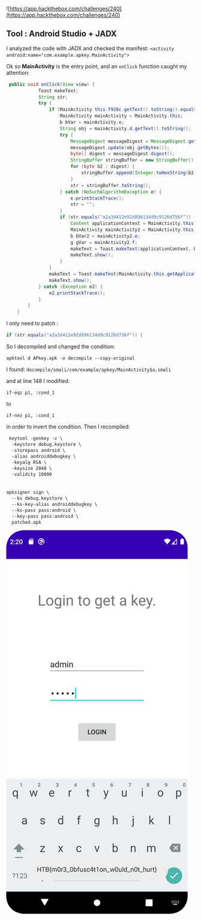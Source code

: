 ![https://app.hackthebox.com/challenges/240](https://app.hackthebox.com/challenges/240)

## Tool : Android Studio + JADX

I analyzed the code with JADX and checked the manifest:
`<activity android:name="com.example.apkey.MainActivity">`

Ok so **MainActivity** is the entry point, and an `onClick` function caught my attention:

```java
 public void onClick(View view) {  
            Toast makeText;  
            String str;  
            try {  
                if (MainActivity.this.f928c.getText().toString().equals("admin")) {  
                    MainActivity mainActivity = MainActivity.this;  
                    b bVar = mainActivity.e;  
                    String obj = mainActivity.d.getText().toString();  
                    try {  
                        MessageDigest messageDigest = MessageDigest.getInstance("MD5");  
                        messageDigest.update(obj.getBytes());  
                        byte[] digest = messageDigest.digest();  
                        StringBuffer stringBuffer = new StringBuffer();  
                        for (byte b2 : digest) {  
                            stringBuffer.append(Integer.toHexString(b2 & 255));  
                        }  
                        str = stringBuffer.toString();  
                    } catch (NoSuchAlgorithmException e) {  
                        e.printStackTrace();  
                        str = "";  
                    }  
                    if (str.equals("a2a3d412e92d896134d9c9126d756f")) {  
                        Context applicationContext = MainActivity.this.getApplicationContext();  
                        MainActivity mainActivity2 = MainActivity.this;  
                        b bVar2 = mainActivity2.e;  
                        g gVar = mainActivity2.f;  
                        makeText = Toast.makeText(applicationContext, b.a(g.a()), 1);  
                        makeText.show();  
                    }  
                }  
                makeText = Toast.makeText(MainActivity.this.getApplicationContext(), "Wrong Credentials!", 0);  
                makeText.show();  
            } catch (Exception e2) {  
                e2.printStackTrace();  
            }  
        }  
    }
```

I only need to patch :

```java
if (str.equals("a2a3d412e92d896134d9c9126d756f")) {
```

So I decompiled and changed the condition:

```
apktool d APkey.apk -o decompile --copy-original
```

I found:
`decompile/smali/com/example/apkey/MainActivity$a.smali`

and at line 148 I modified:

```
if-eqz p1, :cond_1
```

to

```
if-nez p1, :cond_1
```

in order to invert the condition. Then I recompiled:

```
 keytool -genkey -v \                                                         
  -keystore debug.keystore \
  -storepass android \
  -alias androiddebugkey \
  -keyalg RSA \
  -keysize 2048 \
  -validity 10000


apksigner sign \                                     
  --ks debug.keystore \
  --ks-key-alias androiddebugkey \
  --ks-pass pass:android \
  --key-pass pass:android \
  patched.apk
```

![alt text](note/ctf/asset/APKey.png)